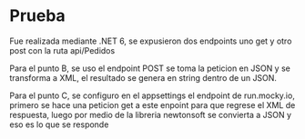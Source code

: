 # Prueba

Fue realizada mediante .NET 6, se expusieron dos endpoints uno get y otro post con la ruta api/Pedidos

Para el punto B, se uso el endpoint POST se toma la peticion en JSON y se transforma a XML, el resultado se genera en string dentro de un JSON.

Para el punto C, se configuro en el appsettings el endpoint de run.mocky.io, primero se hace una peticion get a este enpoint para que regrese el XML de respuesta, luego por medio de la libreria newtonsoft se convierta a JSON y eso es lo que se responde